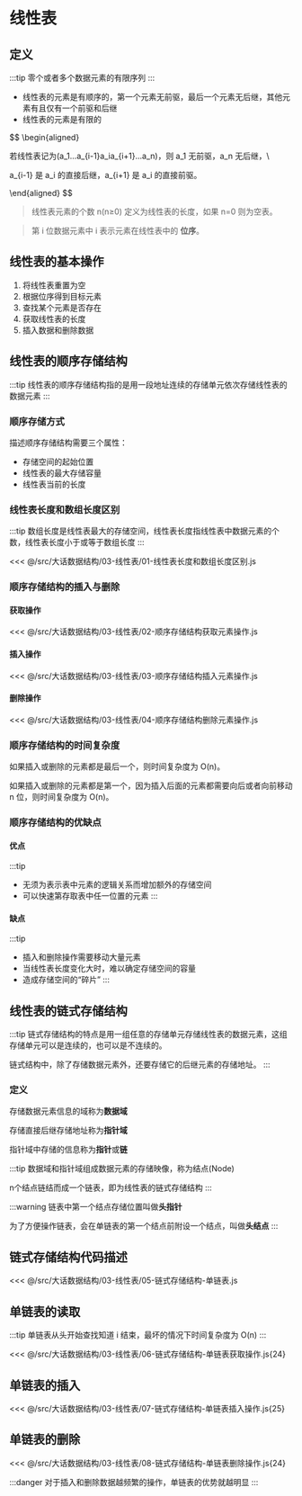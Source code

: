 # 线性表

## 定义

:::tip
零个或者多个数据元素的有限序列
:::

- 线性表的元素是有顺序的，第一个元素无前驱，最后一个元素无后继，其他元素有且仅有一个前驱和后继
- 线性表的元素是有限的

$$
\begin{aligned}

若线性表记为(a_1...a_{i-1}a_ia_{i+1}...a_n)，则 a_1 无前驱，a_n 无后继，\\

a_{i-1} 是 a_i 的直接后继，a_{i+1} 是 a_i 的直接前驱。

\end{aligned}
$$

> 线性表元素的个数 n(n≥0) 定义为线性表的长度，如果 n=0 则为空表。

> 第 i 位数据元素中 i 表示元素在线性表中的 **位序**。

## 线性表的基本操作

1. 将线性表重置为空
2. 根据位序得到目标元素
3. 查找某个元素是否存在
4. 获取线性表的长度
5. 插入数据和删除数据

## 线性表的顺序存储结构

:::tip
线性表的顺序存储结构指的是用一段地址连续的存储单元依次存储线性表的数据元素
:::

### 顺序存储方式

描述顺序存储结构需要三个属性：

- 存储空间的起始位置
- 线性表的最大存储容量
- 线性表当前的长度

### 线性表长度和数组长度区别

:::tip
数组长度是线性表最大的存储空间，线性表长度指线性表中数据元素的个数，线性表长度小于或等于数组长度
:::

<<< @/src/大话数据结构/03-线性表/01-线性表长度和数组长度区别.js

### 顺序存储结构的插入与删除

#### 获取操作

<<< @/src/大话数据结构/03-线性表/02-顺序存储结构获取元素操作.js

#### 插入操作

<<< @/src/大话数据结构/03-线性表/03-顺序存储结构插入元素操作.js

#### 删除操作

<<< @/src/大话数据结构/03-线性表/04-顺序存储结构删除元素操作.js

### 顺序存储结构的时间复杂度

如果插入或删除的元素都是最后一个，则时间复杂度为 O(n)。

如果插入或删除的元素都是第一个，因为插入后面的元素都需要向后或者向前移动 n 位，则时间复杂度为 O(n)。

### 顺序存储结构的优缺点

#### 优点

:::tip
- 无须为表示表中元素的逻辑关系而增加额外的存储空间
- 可以快速第存取表中任一位置的元素
:::

#### 缺点

:::tip
- 插入和删除操作需要移动大量元素
- 当线性表长度变化大时，难以确定存储空间的容量
- 造成存储空间的“碎片”
:::

## 线性表的链式存储结构

:::tip
链式存储结构的特点是用一组任意的存储单元存储线性表的数据元素，这组存储单元可以是连续的，也可以是不连续的。

链式结构中，除了存储数据元素外，还要存储它的后继元素的存储地址。
:::

### 定义

存储数据元素信息的域称为**数据域**

存储直接后继存储地址称为**指针域**

指针域中存储的信息称为**指针**或**链**

:::tip
数据域和指针域组成数据元素的存储映像，称为结点(Node)

n个结点链结而成一个链表，即为线性表的链式存储结构
:::

:::warning
链表中第一个结点存储位置叫做**头指针**

为了方便操作链表，会在单链表的第一个结点前附设一个结点，叫做**头结点**
:::

## 链式存储结构代码描述

<<< @/src/大话数据结构/03-线性表/05-链式存储结构-单链表.js

## 单链表的读取

:::tip
单链表从头开始查找知道 i 结束，最坏的情况下时间复杂度为 O(n)
:::

<<< @/src/大话数据结构/03-线性表/06-链式存储结构-单链表获取操作.js{24}

## 单链表的插入

<<< @/src/大话数据结构/03-线性表/07-链式存储结构-单链表插入操作.js{25}

## 单链表的删除

<<< @/src/大话数据结构/03-线性表/08-链式存储结构-单链表删除操作.js{24}

:::danger
对于插入和删除数据越频繁的操作，单链表的优势就越明显
:::

